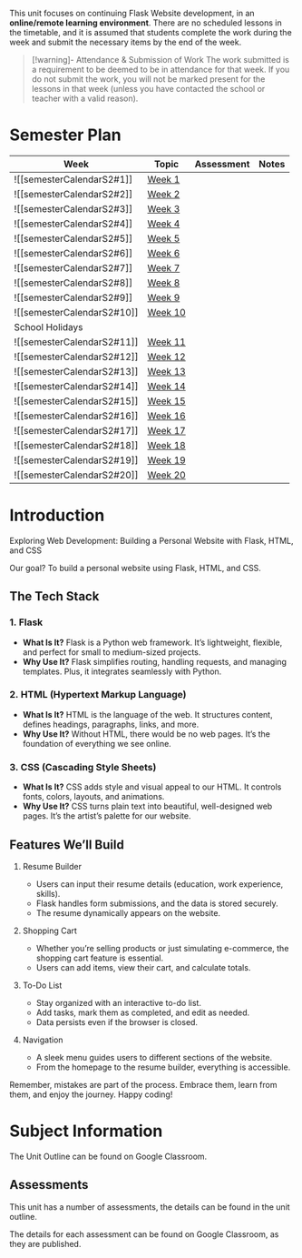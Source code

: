 This unit focuses on continuing Flask Website development, in an **online/remote learning environment**. There are no scheduled lessons in the timetable, and it is assumed that students complete the work during the week and submit the necessary items by the end of the week.

> [!warning]- Attendance & Submission of Work
> The work submitted is a requirement to be deemed to be in attendance for that week. If you do not submit the work, you will not be marked present for the lessons in that week (unless you have contacted the school or teacher with a valid reason).

# Semester Plan

| Week                       | Topic                                                         | Assessment | Notes |
| -------------------------- | ------------------------------------------------------------- | ---------- | ----- |
| ![[semesterCalendarS2#1]]  | [Week 1](WebDev/2%20-%20Digital%20Applications/_topics/Week01.md)  |            |       |
| ![[semesterCalendarS2#2]]  | [Week 2](WebDev/2%20-%20Digital%20Applications/_topics/Week02.md)  |            |       |
| ![[semesterCalendarS2#3]]  | [Week 3](WebDev/2%20-%20Digital%20Applications/_topics/Week03.md)  |            |       |
| ![[semesterCalendarS2#4]]  | [Week 4](WebDev/2%20-%20Digital%20Applications/_topics/Week04.md)  |            |       |
| ![[semesterCalendarS2#5]]  | [Week 5](WebDev/2%20-%20Digital%20Applications/_topics/Week05.md)  |            |       |
| ![[semesterCalendarS2#6]]  | [Week 6](WebDev/2%20-%20Digital%20Applications/_topics/Week06.md) |            |       |
| ![[semesterCalendarS2#7]]  | [Week 7](WebDev/2%20-%20Digital%20Applications/_topics/Week07.md)  |            |       |
| ![[semesterCalendarS2#8]]  | [Week 8](WebDev/2%20-%20Digital%20Applications/_topics/Week08.md)  |            |       |
| ![[semesterCalendarS2#9]]  | [Week 9](WebDev/2%20-%20Digital%20Applications/_topics/Week09.md) |            |       |
| ![[semesterCalendarS2#10]] | [Week 10](WebDev/2%20-%20Digital%20Applications/_topics/Week10.md) |            |       |
| School Holidays            |                                                               |            |       |
| ![[semesterCalendarS2#11]] | [Week 11](WebDev/2%20-%20Digital%20Applications/_topics/Week11.md) |            |       |
| ![[semesterCalendarS2#12]] | [Week 12](WebDev/2%20-%20Digital%20Applications/_topics/Week12.md) |            |       |
| ![[semesterCalendarS2#13]] | [Week 13](WebDev/2%20-%20Digital%20Applications/_topics/Week13.md) |            |       |
| ![[semesterCalendarS2#14]] | [Week 14](WebDev/2%20-%20Digital%20Applications/_topics/Week14.md) |            |       |
| ![[semesterCalendarS2#15]] | [Week 15](WebDev/2%20-%20Digital%20Applications/_topics/Week15.md) |            |       |
| ![[semesterCalendarS2#16]] | [Week 16](WebDev/2%20-%20Digital%20Applications/_topics/Week16.md) |            |       |
| ![[semesterCalendarS2#17]] | [Week 17](WebDev/2%20-%20Digital%20Applications/_topics/Week17.md) |            |       |
| ![[semesterCalendarS2#18]] | [Week 18](WebDev/2%20-%20Digital%20Applications/_topics/Week18.md) |            |       |
| ![[semesterCalendarS2#19]] | [Week 19](WebDev/2%20-%20Digital%20Applications/_topics/Week19.md)                             |            |       |
| ![[semesterCalendarS2#20]] | [Week 20](WebDev/2%20-%20Digital%20Applications/_topics/Week20.md)                                                   |            |       |

# Introduction
Exploring Web Development: Building a Personal Website with Flask, HTML, and CSS

Our goal? To build a personal website using Flask, HTML, and CSS.    

## The Tech Stack

### 1. Flask

- **What Is It?** Flask is a Python web framework. It’s lightweight, flexible, and perfect for small to medium-sized projects.
- **Why Use It?** Flask simplifies routing, handling requests, and managing templates. Plus, it integrates seamlessly with Python.

### 2. HTML (Hypertext Markup Language)

- **What Is It?** HTML is the language of the web. It structures content, defines headings, paragraphs, links, and more.
- **Why Use It?** Without HTML, there would be no web pages. It’s the foundation of everything we see online.

### 3. CSS (Cascading Style Sheets)

- **What Is It?** CSS adds style and visual appeal to our HTML. It controls fonts, colors, layouts, and animations.
- **Why Use It?** CSS turns plain text into beautiful, well-designed web pages. It’s the artist’s palette for our website.

## Features We’ll Build

1. Resume Builder
    
    - Users can input their resume details (education, work experience, skills).
    - Flask handles form submissions, and the data is stored securely.
    - The resume dynamically appears on the website.
2. Shopping Cart
    
    - Whether you’re selling products or just simulating e-commerce, the shopping cart feature is essential.
    - Users can add items, view their cart, and calculate totals.
3. To-Do List
    
    - Stay organized with an interactive to-do list.
    - Add tasks, mark them as completed, and edit as needed.
    - Data persists even if the browser is closed.
4. Navigation
    
    - A sleek menu guides users to different sections of the website.
    - From the homepage to the resume builder, everything is accessible.


Remember, mistakes are part of the process. Embrace them, learn from them, and enjoy the journey. Happy coding! 

# Subject Information

The Unit Outline can be found on Google Classroom.

## Assessments

This unit has a number of assessments, the details can be found in the unit outline.

The details for each assessment can be found on Google Classroom, as they are published.

